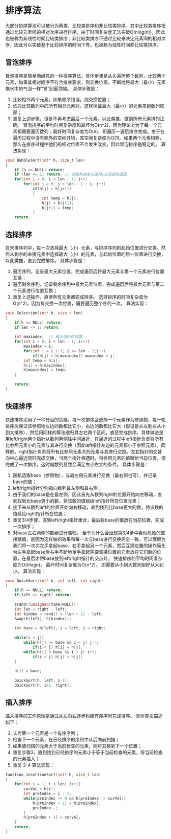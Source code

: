 # 排序算法
大部分排序算法可以被分为两类，比较类排序和非比较类排序。其中比较类排序指通过比较元素间的相对次序进行排序，由于时间复杂度无法突破O(nlog(n))，因此也被称为非线性时间比较类排序；非比较类排序不通过比较来决定元素间的相对次序，因此可以突破基于比较排序的时间下界，也被称为线性时间非比较类排序。

## 冒泡排序
冒泡排序是简单而经典的一种排序算法。具体步骤是从头遍历整个数列，比较两个元素，如果其相对顺序不符合排序要求，则交换位置，不断地将最大（最小）元素像水中的气泡一样“冒”到最顶端。
具体步骤是：
  1. 比较相邻两个元素，如果顺序错误，则交换位置；
  2. 依次比较数列中的所有相邻元素对，这样保证最大（最小）的元素来到数列尾部；
  3. 重复上述步骤，但是不再考虑最后一个元素，以此类推，直到所有元素排列正确。
冒泡排序的平均时间复杂度和最坏为O(n^2)，因为理论上为了每一个元素都需要遍历数列；最好时间复杂度为O(n)，即遍历一遍后排序完成。由于在遍历过程中没有额外的空间开销，其空间复杂度为O(1)。如果两个元素相等，那么在排序过程中他们的相对位置不会发生改变，因此冒泡排序是稳定的。
算法实现：
``` C++
void BubbleSort(int* h, size_t len)
{
    if (h == NULL) return;
    if (len <= 1) return; // 空数列或者长度为1总是提前返回
    for(int i = 0; i < len - 1; i++)
        for(int j = 0; j < len - 1 - i; j++)
            if(h[j] > h[j+1])
            {
                int temp = h[j];
                h[j] = h[j+1];
                h[j+1] = temp;
            }
    return;
```

## 选择排序
在未排序列中，每一次选择最大（小）元素，与排序序列的起始位置进行交换，然后从剩余的未排元素中选择最大（小）的元素，与起始位置的后一位置进行交换，以此类推，直到完成排序。
具体步骤是：
  1. 遍历序列，记录最大元素位置，完成遍历后将最大元素与第一个元素进行位置互换；
  2. 遍历剩余序列，记录剩余序列中最大元素位置，完成遍历后将最大元素与第二个元素进行位置互换；
  3. 重复上述操作，直至所有元素都完成排序。
选择排序的时间复杂度为O(n^2)，因为每交换一次位置，需要遍历整个序列一次。
算法实现：
``` C++
void Selection(int* h, size_t len)
{
    if(h == NULL) return;
    if(len <= 1) return;
    
    int maxindex;  // 最大值所在位置
    for(int i = 0; i < len - 1; i++){
        maxindex = i;
        for(int j = i + 1; j <= len - 1;j++)
            if(h[j] > h[maxindex]) maxindex = j;
        int temp = h[i];
        h[i] = h[maxindex];
        h[maxindex] = temp;
    }
    
    return;
}
```

## 快速排序
快速排序采用了一种分治的策略，每一次排序会选择一个元素作为参照物，每一轮排序后保证该参照物左边的数都比它小，右边的数都比它大（假设是从左到右从小到大排序），然后用同样的算法递归其左右两个区间，直至完成排序。具体做法是用left/right两个指针从数列两侧往中间逼近，在逼近的过程中left指针负责将所有比参照元素小的元素与其进行交换（因此left指针左边的元素都小于参照元素），同样的，right指针负责将所有比参照元素大的元素与其进行交换。左右指针的交替向中心逼近同时完成交换，当两个指针相遇时，将参照元素的值赋给当前位置，便完成了一次排序，这时候数列显然会满足左小右大的条件。
具体步骤是：
  1. 随机选取base（参照物），与最左侧元素进行交换（最右侧也可），并记录base的值；
  2. left/right指针分别指向数列最左侧和最右侧；
  3. 由于我们的base是在最左侧，因此首先从数列right的位置开始向左移动，直到找到比base更小的数，将该数的值赋给left指针所在位置元素；
  4. 接下来从数列left的位置开始向右移动，直到找到比base更大的数，将该数的值赋给right指针所在位置；
  5. 重复3/4步骤，直到left/right指针重合，最后将base的值放在当前位置，完成一次排序；
  6. 对base左右两侧的数组进行递归。
至于为什么会出现第3/4步中看似危险的直接赋值，是因为这样做的效果和每一次与base进行交换完全一致，可以理解为我们将一次次左手拿起base，右手拿起另一个元素，然后互换位置的操作简化为左手拿起base后右手不断地单手拿起需要调换位置的元素放在它们新的位置，在最后才将base放到left/right指针的交点处。
快速排序的平均时间复杂度为O(nlogn)， 最坏时间复杂度为O(n^2)， 即需要从小到大数列刚好从大到小。
算法实现：
``` C++
void QuickSort(int* h, int left, int right)
{
    if(h == NULL) return;
    if(left >= right) return;
    
    srand((unsigned)time(NULL));
    int len = right - left;
    int kindex = rand() % (len + 1) - left;
    Swap(h[left], h[kindex]);
    
    int base = h[left], i = left, j = right;
    
    while(i < j){
        while(h[j] >= base && i < j) j--;
            if(i < j) h[i] = h[j];
        while(h[i] < base && i < j) i++;
            if(i < j) h[j] = h[j];
    }
    
    h[i] = base;
    
    QuickSort(h, left, i-1);
    QuickSort(h, i+1, right);
```
## 插入排序
插入排序的工作原理是通过从左向右逐步构建有序序列完成排序。
具体算法描述如下：
  1. 认为第一个元素是一个有序序列；
  2. 检查下一个元素，在已经排序的序列中从后向前扫描；
  3. 如果被扫描的元素大于当前检查的元素，则将其移到下一个位置；
  4. 重复步骤3，直到找到已经排序的元素小于等于当前检查的元素，将当前检查的元素插入；
  5. 重复 2-4
算法实现：
``` C++
function insertionSort(int* h, size_t len)
{
    for(int i = 1; i < len; i++){
        curVal = h[i];
        int preIndex = i - 1;
        while(preIndex >= 0 && h[preIndex] > curVal){
            h[preIndex + 1] = h[preIndex];
            preIndex--;
        }
        h[preIndex + 1] = curVal;
    }
    return;
}
```
